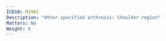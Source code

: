 ```yaml
---
ICD10: M1981
Description: "Other specified arthrosis: Shoulder region"
Matters: No
Weight: 0
---
```


